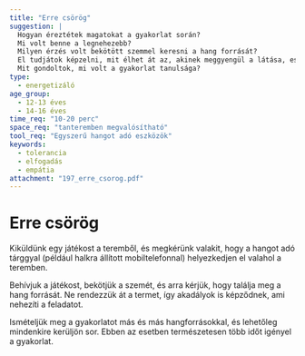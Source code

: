```yaml
---
title: "Erre csörög"
suggestion: | 
  Hogyan éreztétek magatokat a gyakorlat során?
  Mi volt benne a legnehezebb?
  Milyen érzés volt bekötött szemmel keresni a hang forrását?
  El tudjátok képzelni, mit élhet át az, akinek meggyengül a látása, esetleg teljesen elveszti azt? Hogyan tudnak vajon tájékozódni a vak emberek? 
  Mit gondoltok, mi volt a gyakorlat tanulsága?
type:
  - energetizáló
age_group:
  - 12-13 éves
  - 14-16 éves
time_req: "10-20 perc"
space_req: "tanteremben megvalósítható"
tool_req: "Egyszerű hangot adó eszközök"
keywords: 
  - tolerancia
  - elfogadás
  - empátia
attachment: "197_erre_csorog.pdf"
---
```


# Erre csörög

Kiküldünk egy játékost a teremből, és megkérünk valakit, hogy a hangot adó tárggyal (például halkra állított mobiltelefonnal) helyezkedjen el valahol a teremben.

Behívjuk a játékost, bekötjük a szemét, és arra kérjük, hogy találja meg a hang forrását. Ne rendezzük át a termet, így akadályok is képződnek, ami nehezíti a feladatot.

Ismételjük meg a gyakorlatot más és más hangforrásokkal, és lehetőleg mindenkire kerüljön sor. Ebben az esetben természetesen több időt igényel a gyakorlat.
  
  
